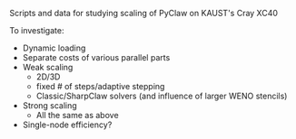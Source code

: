 Scripts and data for studying scaling of PyClaw on KAUST's Cray XC40

To investigate:
- Dynamic loading
- Separate costs of various parallel parts
- Weak scaling
  - 2D/3D
  - fixed # of steps/adaptive stepping
  - Classic/SharpClaw solvers (and influence of larger WENO stencils)
- Strong scaling
  - All the same as above
- Single-node efficiency?
